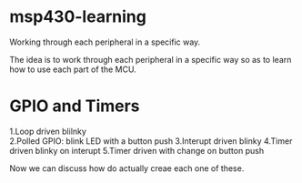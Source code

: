 # msp430-learning
Working through each peripheral in a specific way.  

The idea is to work through each peripheral in a specific way so as to learn 
how to use each part of the MCU. 
# GPIO and Timers
1.Loop driven blilnky  
2.Polled GPIO: blink LED with a button push
3.Interupt driven blinky
4.Timer driven blinky on interupt
5.Timer driven with change on button push

Now we can discuss how do actually creae each one of these. 
